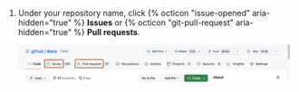 1. Under your repository name, click {% octicon "issue-opened" aria-hidden="true" %} **Issues** or {% octicon "git-pull-request" aria-hidden="true" %} **Pull requests**.

   ![Screenshot of the main page of a repository. In the horizontal navigation bar, two tabs, labeled "Issues" and "Pull requests," are each outlined in dark orange.s](/assets/images/help/repository/repo-settings-issues-pull-requests.png)
